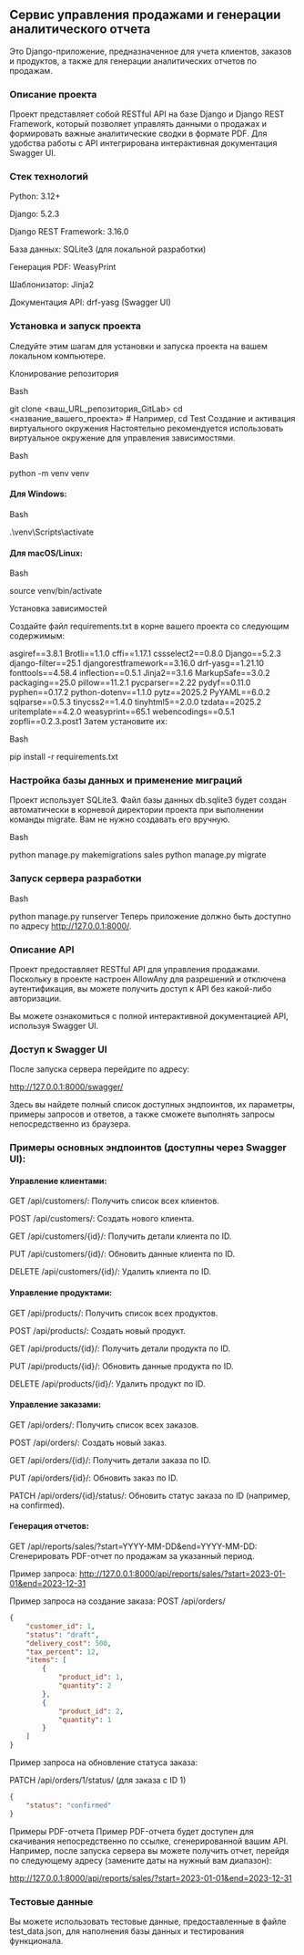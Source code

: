 ## Сервис управления продажами и генерации аналитического отчета
Это Django-приложение, предназначенное для учета клиентов, заказов и продуктов, а также для генерации аналитических отчетов по продажам.

### Описание проекта
Проект представляет собой RESTful API на базе Django и Django REST Framework, который позволяет управлять данными о продажах и формировать важные аналитические сводки в формате PDF. Для удобства работы с API интегрирована интерактивная документация Swagger UI.

### Стек технологий
Python: 3.12+

Django: 5.2.3

Django REST Framework: 3.16.0

База данных: SQLite3 (для локальной разработки)

Генерация PDF: WeasyPrint

Шаблонизатор: Jinja2

Документация API: drf-yasg (Swagger UI)

### Установка и запуск проекта

Следуйте этим шагам для установки и запуска проекта на вашем локальном компьютере.

Клонирование репозитория

Bash

git clone <ваш_URL_репозитория_GitLab>
cd <название_вашего_проекта> # Например, cd Test
Создание и активация виртуального окружения
Настоятельно рекомендуется использовать виртуальное окружение для управления зависимостями.

Bash

python -m venv venv

#### Для Windows:

Bash

.\venv\Scripts\activate

#### Для macOS/Linux:

Bash

source venv/bin/activate

Установка зависимостей

Создайте файл requirements.txt в корне вашего проекта со следующим содержимым:

asgiref==3.8.1
Brotli==1.1.0
cffi==1.17.1
cssselect2==0.8.0
Django==5.2.3
django-filter==25.1
djangorestframework==3.16.0
drf-yasg==1.21.10
fonttools==4.58.4
inflection==0.5.1
Jinja2==3.1.6
MarkupSafe==3.0.2
packaging==25.0
pillow==11.2.1
pycparser==2.22
pydyf==0.11.0
pyphen==0.17.2
python-dotenv==1.1.0
pytz==2025.2
PyYAML==6.0.2
sqlparse==0.5.3
tinycss2==1.4.0
tinyhtml5==2.0.0
tzdata==2025.2
uritemplate==4.2.0
weasyprint==65.1
webencodings==0.5.1
zopfli==0.2.3.post1
Затем установите их:

Bash

pip install -r requirements.txt

### Настройка базы данных и применение миграций

Проект использует SQLite3. Файл базы данных db.sqlite3 будет создан автоматически в корневой директории проекта при выполнении команды migrate. Вам не нужно создавать его вручную.

Bash

python manage.py makemigrations sales
python manage.py migrate

### Запуск сервера разработки

Bash

python manage.py runserver
Теперь приложение должно быть доступно по адресу http://127.0.0.1:8000/.

### Описание API

Проект предоставляет RESTful API для управления продажами. Поскольку в проекте настроен AllowAny для разрешений и отключена аутентификация, вы можете получить доступ к API без какой-либо авторизации.

Вы можете ознакомиться с полной интерактивной документацией API, используя Swagger UI.

### Доступ к Swagger UI

После запуска сервера перейдите по адресу:

http://127.0.0.1:8000/swagger/

Здесь вы найдете полный список доступных эндпоинтов, их параметры, примеры запросов и ответов, а также сможете выполнять запросы непосредственно из браузера.

### Примеры основных эндпоинтов (доступны через Swagger UI):

#### Управление клиентами:

GET /api/customers/: Получить список всех клиентов.

POST /api/customers/: Создать нового клиента.

GET /api/customers/{id}/: Получить детали клиента по ID.

PUT /api/customers/{id}/: Обновить данные клиента по ID.

DELETE /api/customers/{id}/: Удалить клиента по ID.

#### Управление продуктами:

GET /api/products/: Получить список всех продуктов.

POST /api/products/: Создать новый продукт.

GET /api/products/{id}/: Получить детали продукта по ID.

PUT /api/products/{id}/: Обновить данные продукта по ID.

DELETE /api/products/{id}/: Удалить продукт по ID.

#### Управление заказами:

GET /api/orders/: Получить список всех заказов.

POST /api/orders/: Создать новый заказ.

GET /api/orders/{id}/: Получить детали заказа по ID.

PUT /api/orders/{id}/: Обновить заказ по ID.

PATCH /api/orders/{id}/status/: Обновить статус заказа по ID (например, на confirmed).

#### Генерация отчетов:

GET /api/reports/sales/?start=YYYY-MM-DD&end=YYYY-MM-DD: Сгенерировать PDF-отчет по продажам за указанный период.

Пример запроса: http://127.0.0.1:8000/api/reports/sales/?start=2023-01-01&end=2023-12-31

Пример запроса на создание заказа:
POST /api/orders/

```json
{
    "customer_id": 1,
    "status": "draft",
    "delivery_cost": 500,
    "tax_percent": 12,
    "items": [
        {
            "product_id": 1,
            "quantity": 2
        },
        {
            "product_id": 2,
            "quantity": 1
        }
    ]
}
```

Пример запроса на обновление статуса заказа:

PATCH /api/orders/1/status/ (для заказа с ID 1)

```json
{
    "status": "confirmed"
}
```

Примеры PDF-отчета
Пример PDF-отчета будет доступен для скачивания непосредственно по ссылке, сгенерированной вашим API. Например, после запуска сервера вы можете получить отчет, перейдя по следующему адресу (замените даты на нужный вам диапазон):

http://127.0.0.1:8000/api/reports/sales/?start=2023-01-01&end=2023-12-31

### Тестовые данные

Вы можете использовать тестовые данные, предоставленные в файле test_data.json, для наполнения базы данных и тестирования функционала.
